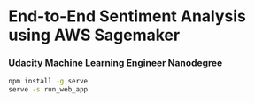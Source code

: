 # End-to-End Sentiment Analysis using AWS Sagemaker
### Udacity Machine Learning Engineer Nanodegree


```bash
npm install -g serve
serve -s run_web_app
```

